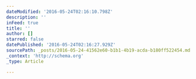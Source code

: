 ```yaml
---
dateModified: '2016-05-24T02:16:10.798Z'
description: ''
inFeed: true
title: ''
author: []
starred: false
datePublished: '2016-05-24T02:16:27.929Z'
sourcePath: _posts/2016-05-24-41562e60-b1b1-4b19-acda-b180ff522454.md
_context: 'http://schema.org'
_type: Article

---
```

